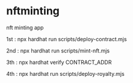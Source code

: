 # nftminting
nft minting app 



1st : npx hardhat run scripts/deploy-contract.mjs 

2nd : npx hardhat run scripts/mint-nft.mjs

3th : npx hardhat verify CONTRACT_ADDR

4th : npx hardhat run scripts/deploy-royalty.mjs
